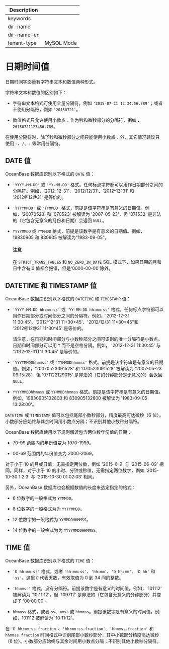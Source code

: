 | Description   |                 |
|---------------|-----------------|
| keywords      |                 |
| dir-name      |                 |
| dir-name-en   |                 |
| tenant-type   | MySQL Mode      |

# 日期时间值

日期时间字面量有字符串文本和数值两种形式。

字符串文本和数值的区别如下：

* 字符串文本格式可使用全量分隔符，例如 `'2015-07-21 12:34:56.789'`；或者不使用分隔符，例如 `'20150721'`。

* 数值格式只允许使用小数点 `.` 作为秒和微秒部分的分隔符，例如：`20150721123456.789`。

在使用分隔符时，除了秒和微秒部分之间只能使用小数点 `.` 外，其它情况建议只使用 `-`、`/`、`:` 等常用分隔符。

## DATE 值

OceanBase 数据库识别以下格式的 `DATE` 值：

* `'YYYY-MM-DD'` 或 `'YY-MM-DD'` 格式。任何标点字符都可以用作日期部分之间的分隔符。例如，'2012-12-31'、'2012/12/31'、'2012\^12\^31' 和 '2012@12@31' 是等价的。

* `'YYYYMMDD'` 或 `'YYMMDD'` 格式，前提是该字符串是有意义的日期值。例如，'20070523' 和 '070523' 被解读为 '2007-05-23'，但 '071532' 是非法的（它包含无意义的月份和日期）会返回 `NULL`。

* `YYYYMMDD` 或 `YYMMDD` 格式，前提是该数字是有意义的日期值。例如，19830905 和 830905 被解读为"1983-09-05"。

  <main id="notice" type='notice'>
    <h4>注意</h4>
    <p>在 <code>STRICT_TRANS_TABLES</code> 和 <code>NO_ZERO_IN_DATE</code> SQL 模式下，如果日期的月和日中含有 0 值都会报错，但是'0000-00-00'除外。</p>
  </main>

## DATETIME 和 TIMESTAMP 值

OceanBase 数据库识别以下格式的 `DATETIME` 和 `TIMESTAMP` 值：

* `'YYYY-MM-DD hh:mm:ss'` 或 `'YY-MM-DD hh:mm:ss'` 格式。任何标点字符都可以用作日期部分或时间部分之间的分隔符。例如，'2012-12-31 11:30:45'、'2012\^12\^31 11+30+45'、'2012/12/31 11\*30\*45"和 '2012@12@31 11\^30\^45' 是等价的。

  请注意，在日期和时间部分与小数秒部分之间可识别的唯一分隔符是小数点。日期和时间部分可以用 `T` 而不是空格分隔。例如， '2012-12-31 11:30:45' 与 '2012-12-31T11:30:45' 是等价的。

* `'YYYYMMDDhhmmss'` 或 `'YYMMDDhhmmss'` 格式。前提是该字符串是有意义的日期值。例如，'20070523091528' 和 '070523091528' 被解读为 '2007-05-23 09:15:28'，但 '071122129015' 是非法的（它的分钟部分是无意义的）会返回 `NULL`。

* `YYYYMMDDhhmmss` 或 `YYMMDDhhmmss` 格式。前提是该字符串是有意义的日期值。例如，19830905132800 和 830905132800 被解读为 '1983-09-05 13:28:00'。

`DATETIME` 或 `TIMESTAMP` 值可以包括尾部小数秒部分，精度最高可达微秒（6 位）。小数部分应始终与其余时间用小数点分隔；不识别其他小数秒分隔符。

OceanBase 数据库使用以下规则解读包含两位数年份值的日期：

* 70-99 范围内的年份值变为 1970-1999。

* 00-69 范围内的年份值变为 2000-2069。

对于小于 10 的月或日值，无需指定两位数，例如 '2015-6-9' 与 '2015-06-09' 相同。同样，对于小于 10 的小时、分钟或秒值，无需指定两位数字，例如 '2015-10-30 1:2:3' 与 '2015-10-30 01:02:03' 相同。

另外，OceanBase 数据库也会根据数值的长度来选定指定的格式：

* 6 位数字的一般格式为 `YYMMDD`。

* 8 位数字的一般格式为为 `YYYYMMDD`。

* 12 位数字的一般格式为 `YYMMDDHHMMSS`。

* 14 位数字的一般格式为为 `YYYYMMDDHHMMSS`。

## TIME 值

OceanBase 数据库识别以下格式的 `TIME` 值：

* `'D hh:mm:ss'` 格式，或者 `'hh:mm:ss'`、`'hh:mm'`、`'D hh:mm'`、`'D hh'` 和 `'ss'`。这里 `D` 代表天数，有效取值为 0 到 34 间的整数。

* `'hhmmss'` 格式，没有分隔符。前提该数字是有意义的时间值。例如，'101112' 被解读为 '10:11:12'，但 '109712' 是非法的（它包含无意义的分钟部分）并变成了 '00:00:00'。

* `hhmmss` 格式，或者 `ss`、`mmss` 或 `hhmmss`。前提该数字是有意义的时间值。例如，101112 被解读为 '10:11:12'。

在 `'D hh:mm:ss.fraction'`、`'hh:mm:ss.fraction'`、`'hhmmss.fraction'` 和 `hhmmss.fraction` 时间格式中识别尾部小数秒部分，其中小数部分精度高达微秒（6 位）。小数部分应始终与其余时间用小数点分隔；不识别其他小数秒分隔符。
